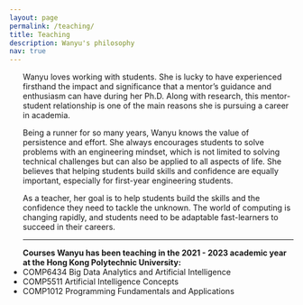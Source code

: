 ```yaml
---
layout: page
permalink: /teaching/
title: Teaching
description: Wanyu's philosophy 
nav: true
---
```


<ul class="square">
<!-- research -->
<p>Wanyu loves working with students. She is lucky to have experienced firsthand the impact and significance that a mentor’s guidance and enthusiasm can have during her Ph.D. Along with research, this mentor-student relationship is one of the main reasons she is pursuing a career in academia.</p>


<p>Being a runner for so many years, Wanyu knows the value of persistence and effort. She always encourages students to solve problems with an engineering mindset, which is not limited to solving technical challenges but can also be applied to all aspects of life. She believes that helping students build skills and confidence are equally important, especially for first-year engineering students.</p>

<p>As a teacher, her goal is to help students build the skills and the confidence they need to tackle the unknown. The world of computing is changing rapidly, and students need to be adaptable fast-learners to succeed in their careers.</p>
<!-- teaching
<p>Her academic teaching experience mainly comes from serving as a TA in various courses at the ECE department. Except for TA work, she supervised two research intern students during 2018 and 2019 summer, respectively. One was a second-year undergraduate, and the other was a first-year undergraduate during the internship.</p> 
 -->


<p><hr>
<strong>Courses Wanyu has been teaching in the 2021 - 2023 academic year at the Hong Kong Polytechnic University:</strong> 
<br>
<li>COMP6434 Big Data Analytics and Artificial Intelligence
<li>COMP5511 Artificial Intelligence Concepts
<li>COMP1012 Programming Fundamentals and Applications
<br>
<!--
<strong>Courses Wanyu has TAed in the past at University of Toronto:</strong> 
<br>
<li>ECE 421H1 Introduction to Machine Learning
<br>Winter 2020</li>
<li>ECE 244 Programming Fundamentals (C++) 
<br>Fall 2017, Fall 2018, Fall 2019, Fall 2020</li>
<li>APS 105 Computer Fundamentals (C)
<br>Winter 2018, Winter 2019, Winter 2020, Summer 2020</li>
<li>ECE 110 Electrical Fundamentals
<br>Winter 2016, Summer 2016, Winter 2017</li>
<li>ECE 341 Dynamic Systems and Control
 <br>Fall 2016</li>
	
<br>
-->
<!-- Professional service -->

<!-- 
<strong>Professional Service</strong>
<li>Conference volunteer: IEEE INFOCOM 2020, ACM CCS 2018, IEEE ICNP 2017, IEEE IWQoS 2014</li>
<li>Reviewer for c onference manuscript submissions: USENIX HotCloud, ACM NOSSDAV, ACM MMSys, ACM/IEEE IoTDI, IFIP Networking, IEEE IWQoS, IEEE IC2E, WiOpt</li>
<br><br><br><br> -->

<!-- <li>Research assistant, supervised by Prof. <a href="https://iqua.ece.toronto.edu/bli/index.html">Baochun Li</a>
<br><i>September 2015 – Present</i>
<br><b>University of Toronto</b>, Toronto</li>

<li>Research assistant, supervised by Prof. <a href="https://www4.comp.polyu.edu.hk/~csjcao/">Jiannong Cao</a>
<br>2012 – 2015
<br><b>Hong Kong Polytechnic University</b>, Hong Kong</li> -->
